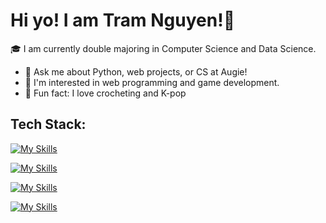# Hi yo! I am Tram Nguyen!👋

🎓 I am currently double majoring in Computer Science and Data Science.

- 💬 Ask me about Python, web projects, or CS at Augie!
- 🌱 I'm interested in web programming and game development.
- 💜 Fun fact: I love crocheting and K-pop 

## Tech Stack:
[![My Skills](https://skillicons.dev/icons?i=js,html,css)](https://skillicons.dev)

[![My Skills](https://skillicons.dev/icons?i=nodejs,express,flask)](https://skillicons.dev)

[![My Skills](https://skillicons.dev/icons?i=python,java,c,cpp)](https://skillicons.dev)

[![My Skills](https://skillicons.dev/icons?i=vscode,idea,github,figma,eclipse)](https://skillicons.dev)

<!--
**tramnguyen200681/tramnguyen200681** is a ✨ _special_ ✨ repository because its `README.md` (this file) appears on your GitHub profile.

Here are some ideas to get you started:

- 🔭 I’m currently working on ...
- 🌱 I’m currently learning ...
- 👯 I’m looking to collaborate on ...
- 🤔 I’m looking for help with ...
- 💬 Ask me about ...
- 📫 How to reach me: ...
- 😄 Pronouns: ...
- ⚡ Fun fact: ...
-->
